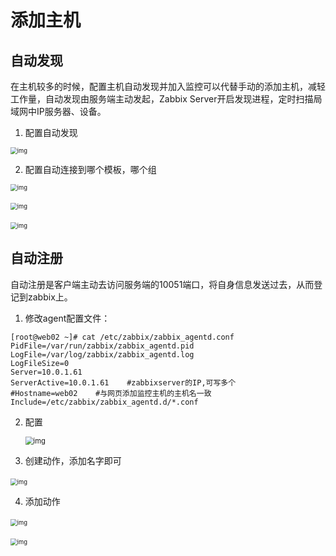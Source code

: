 # 添加主机

## 自动发现

在主机较多的时候，配置主机自动发现并加入监控可以代替手动的添加主机，减轻工作量，自动发现由服务端主动发起，Zabbix Server开启发现进程，定时扫描局域网中IP服务器、设备。

1. 配置自动发现

<img src="https://gitee.com/c_honghui/picture/raw/master/img/20210425153023.png" alt="img" style="zoom:67%;" />        

2. 配置自动连接到哪个模板，哪个组

<img src="https://gitee.com/c_honghui/picture/raw/master/img/20210425153006.png" alt="img" style="zoom:67%;" />        

​        <img src="https://gitee.com/c_honghui/picture/raw/master/img/20210425153459.png" alt="img" style="zoom:67%;" />        

​        <img src="https://gitee.com/c_honghui/picture/raw/master/img/20210425153516.png" alt="img" style="zoom:67%;" />        

## 自动注册

自动注册是客户端主动去访问服务端的10051端口，将自身信息发送过去，从而登记到zabbix上。

1. 修改agent配置文件：

```shell
[root@web02 ~]# cat /etc/zabbix/zabbix_agentd.conf        
PidFile=/var/run/zabbix/zabbix_agentd.pid
LogFile=/var/log/zabbix/zabbix_agentd.log
LogFileSize=0
Server=10.0.1.61
ServerActive=10.0.1.61    #zabbixserver的IP,可写多个
#Hostname=web02    #与网页添加监控主机的主机名一致
Include=/etc/zabbix/zabbix_agentd.d/*.conf
```

2. 配置

   <img src="https://gitee.com/c_honghui/picture/raw/master/img/20210425154134.png" alt="img" style="zoom:80%;" />       

3.  创建动作，添加名字即可

​        <img src="https://gitee.com/c_honghui/picture/raw/master/img/20210425154152.png" alt="img" style="zoom:67%;" />        

4. 添加动作

​        <img src="https://gitee.com/c_honghui/picture/raw/master/img/20210425154225.png" alt="img" style="zoom:67%;" />        

​        <img src="https://gitee.com/c_honghui/picture/raw/master/img/20210425154248.png" alt="img" style="zoom:67%;" />        

​        